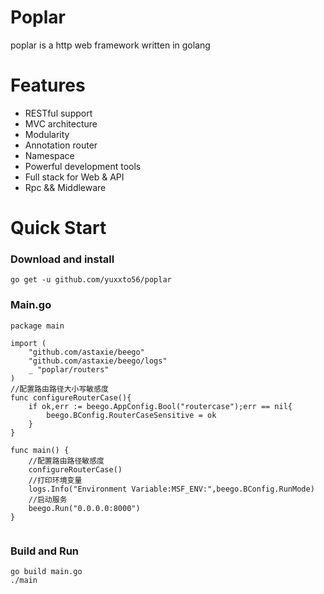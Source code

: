 # Poplar
poplar is a http web framework written in golang
# Features
* RESTful support
* MVC architecture
* Modularity
* Annotation router
* Namespace
* Powerful development tools
* Full stack for Web & API
* Rpc && Middleware
# Quick Start
### Download and install
```cassandraql
go get -u github.com/yuxxto56/poplar
```
### Main.go
```cassandraql
package main

import (
	"github.com/astaxie/beego"
	"github.com/astaxie/beego/logs"
	_ "poplar/routers"
)
//配置路由路径大小写敏感度
func configureRouterCase(){
	if ok,err := beego.AppConfig.Bool("routercase");err == nil{
		beego.BConfig.RouterCaseSensitive = ok
	}
}

func main() {
	//配置路由路径敏感度
	configureRouterCase()
	//打印环境变量
	logs.Info("Environment Variable:MSF_ENV:",beego.BConfig.RunMode)
	//启动服务
	beego.Run("0.0.0.0:8000")
}


```
### Build and Run
```cassandraql
go build main.go
./main
```


